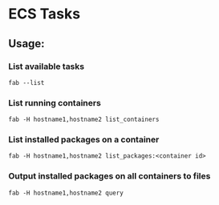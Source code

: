 # ECS Tasks

## Usage:

### List available tasks

```
fab --list
```

### List running containers

```
fab -H hostname1,hostname2 list_containers
```

### List installed packages on a container

```
fab -H hostname1,hostname2 list_packages:<container id>
```

### Output installed packages on all containers to files

```
fab -H hostname1,hostname2 query
```
